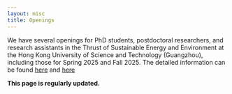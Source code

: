 ```yaml
---
layout: misc
title: Openings
---
```


<p>We have several openings for PhD students, postdoctoral researchers, and research assistants in the Thrust of Sustainable Energy and Environment at the Hong Kong University of Science and Technology (Guangzhou), including those for Spring 2025 and Fall 2025. The detailed information can be found <a href="https://mp.weixin.qq.com/s/EH8b18B-CgZZ2u3dEUR1dg">here</a> and <a href="https://muchong.com/t-16248230-1">here</a> </p>

<p><b>This page is regularly updated.</b></p>